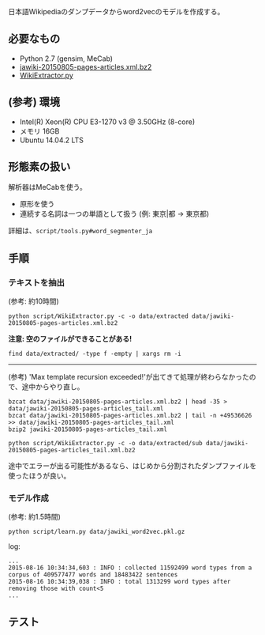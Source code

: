 日本語Wikipediaのダンプデータからword2vecのモデルを作成する。

## 必要なもの

- Python 2.7 (gensim, MeCab)
- [jawiki-20150805-pages-articles.xml.bz2](https://ja.wikipedia.org/wiki/Wikipedia:%E3%83%87%E3%83%BC%E3%82%BF%E3%83%99%E3%83%BC%E3%82%B9%E3%83%80%E3%82%A6%E3%83%B3%E3%83%AD%E3%83%BC%E3%83%89)
- [WikiExtractor.py](http://medialab.di.unipi.it/wiki/Wikipedia_Extractor)

## (参考) 環境

- Intel(R) Xeon(R) CPU E3-1270 v3 @ 3.50GHz (8-core)
- メモリ 16GB
- Ubuntu 14.04.2 LTS

## 形態素の扱い

解析器はMeCabを使う。

- 原形を使う
- 連続する名詞は一つの単語として扱う (例: 東京|都 → 東京都)

詳細は、`script/tools.py#word_segmenter_ja`

## 手順

### テキストを抽出

(参考: 約10時間)

```
python script/WikiExtractor.py -c -o data/extracted data/jawiki-20150805-pages-articles.xml.bz2
```

**注意: 空のファイルができることがある!**

```
find data/extracted/ -type f -empty | xargs rm -i
```

---

(参考) 'Max template recursion exceeded!'が出てきて処理が終わらなかったので、途中からやり直し。

```
bzcat data/jawiki-20150805-pages-articles.xml.bz2 | head -35 > data/jawiki-20150805-pages-articles_tail.xml
bzcat data/jawiki-20150805-pages-articles.xml.bz2 | tail -n +49536626 >> data/jawiki-20150805-pages-articles_tail.xml
bzip2 jawiki-20150805-pages-articles_tail.xml
```

```
python script/WikiExtractor.py -c -o data/extracted/sub data/jawiki-20150805-pages-articles_tail.xml.bz2
```

途中でエラーが出る可能性があるなら、はじめから分割されたダンプファイルを使ったほうが良い。

### モデル作成

(参考: 約1.5時間)

```
python script/learn.py data/jawiki_word2vec.pkl.gz
```

log:

```
...
2015-08-16 10:34:34,603 : INFO : collected 11592499 word types from a corpus of 409577477 words and 18483422 sentences
2015-08-16 10:34:39,038 : INFO : total 1313299 word types after removing those with count<5
...
```

## テスト

